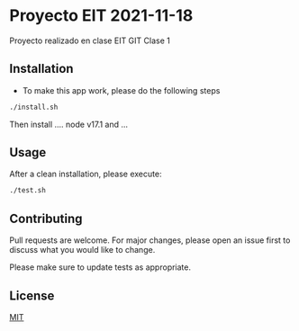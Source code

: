 # Proyecto EIT 2021-11-18

Proyecto realizado en clase EIT GIT Clase 1

## Installation

- To make this app work, please do the following steps

```bash
./install.sh
```
Then install .... node v17.1 and ...

## Usage

After a clean installation, please execute:

```bash
./test.sh
```

## Contributing
Pull requests are welcome. For major changes, please open an issue first to discuss what you would like to change.

Please make sure to update tests as appropriate.

## License
[MIT](https://choosealicense.com/licenses/mit/)
